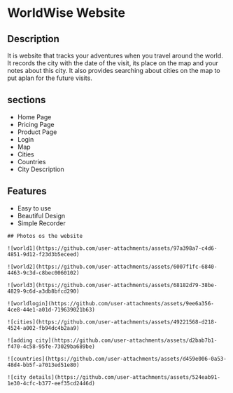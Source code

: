 # WorldWise Website

## Description

It is website that tracks your adventures when you travel around the world.
It records the city with the date of the visit, its place on the map and your notes about this city.
It also provides searching about cities on the map to put aplan for the future visits.

## sections
- Home Page
- Pricing Page
- Product Page
-  Login
-   Map
-   Cities
-   Countries
-   City Description

  ## Features
  - Easy to use
  -  Beautiful Design
  -  Simple Recorder

    ## Photos os the website
    
    ![world1](https://github.com/user-attachments/assets/97a398a7-c4d6-4851-9d12-f23d3b5eceed)

    ![world2](https://github.com/user-attachments/assets/6007f1fc-6840-4463-9c3d-c8bec0060102)
 
    ![world3](https://github.com/user-attachments/assets/68182d79-38be-4829-9c6d-a3db8bfcd290)

    ![worldlogin](https://github.com/user-attachments/assets/9ee6a356-4ce8-44e1-a01d-719639021b63)
    
    ![cities](https://github.com/user-attachments/assets/49221568-d218-4524-a002-fb94dc4b2aa9)

    ![adding city](https://github.com/user-attachments/assets/d2bab7b1-f470-4c58-95fe-73029ba689be)

    ![countries](https://github.com/user-attachments/assets/d459e006-0a53-48d4-bb5f-a7013ed51e80)

    ![city details](https://github.com/user-attachments/assets/524eab91-1e30-4cfc-b377-eef35cd2446d)
    


